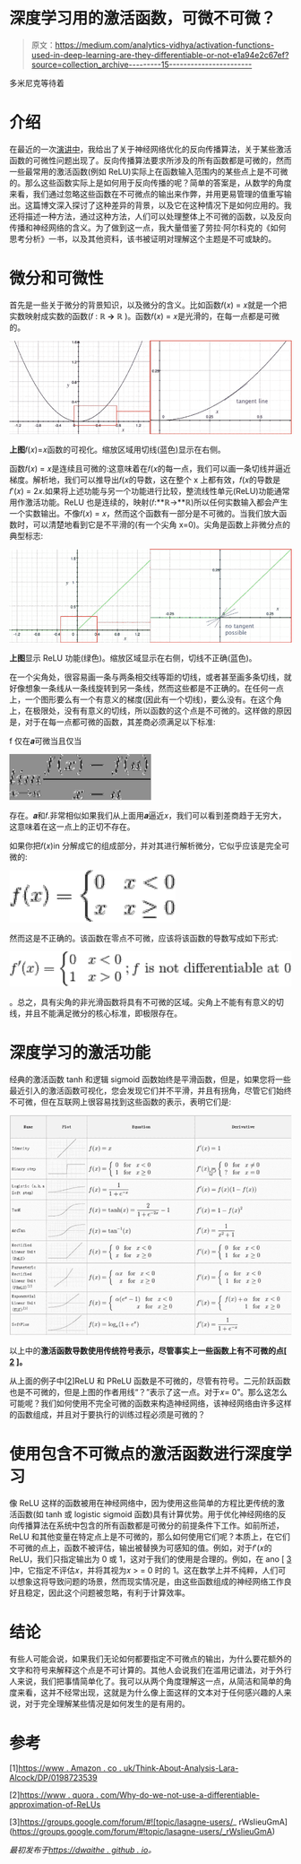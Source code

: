 # 深度学习用的激活函数，可微不可微？

> 原文：<https://medium.com/analytics-vidhya/activation-functions-used-in-deep-learning-are-they-differentiable-or-not-e1a94e2c67ef?source=collection_archive---------15----------------------->

多米尼克等待着

# 介绍

在最近的一次[演讲中](https://dwaithe.github.io/presentations/2017April_back_propagationWaitheDv2.pdf)，我给出了关于神经网络优化的反向传播算法，关于某些激活函数的可微性问题出现了。反向传播算法要求所涉及的所有函数都是可微的，然而一些最常用的激活函数(例如 ReLU)实际上在函数输入范围内的某些点上是不可微的。那么这些函数实际上是如何用于反向传播的呢？简单的答案是，从数学的角度来看，我们通过忽略这些函数在不可微点的输出来作弊，并用更易管理的值重写输出。这篇博文深入探讨了这种差异的背景，以及它在这种情况下是如何应用的。我还将描述一种方法，通过这种方法，人们可以处理整体上不可微的函数，以及反向传播和神经网络的含义。为了做到这一点，我大量借鉴了劳拉·阿尔科克的《如何思考分析》一书，以及其他资料，该书被证明对理解这个主题是不可或缺的。

# 微分和可微性

首先是一些关于微分的背景知识，以及微分的含义。比如函数𝑓(𝑥) = 𝑥就是一个把实数映射成实数的函数(𝑓 : **ℝ →** **ℝ** )。函数𝑓(𝑥) = 𝑥是光滑的，在每一点都是可微的。

![](img/07045ce31a5d716236c0b982f5d5fcb1.png)

**上图**𝑓(𝑥)=𝑥函数的可视化。缩放区域用切线(蓝色)显示在右侧。

函数𝑓(𝑥) = 𝑥是连续且可微的:这意味着在𝑓(𝑥的每一点，我们可以画一条切线并逼近梯度。解析地，我们可以推导出𝑓(𝑥的导数，这在整个 x 上都有效，𝑓(𝑥的导数是𝑓ʹ(𝑥) = 2𝑥.如果将上述功能与另一个功能进行比较，整流线性单元(ReLU)功能通常用作激活功能。ReLU 也是连续的，映射(𝑓:**ℝ→**ℝ)所以任何实数输入都会产生一个实数输出。不像𝑓(𝑥) = 𝑥，然而这个函数有一部分是不可微的。当我们放大函数时，可以清楚地看到它是不平滑的(有一个尖角 x=0)。尖角是函数上非微分点的典型标志:

![](img/81e03d663b944290101620ded1871a2e.png)

**上图**显示 ReLU 功能(绿色)。缩放区域显示在右侧，切线不正确(蓝色)。

在一个尖角处，很容易画一条与两条相交线等距的切线，或者甚至画多条切线，就好像想象一条线从一条线旋转到另一条线，然而这些都是不正确的。在任何一点上，一个图形要么有一个有意义的梯度(因此有一个切线)，要么没有。在这个角上，在极限处，没有有意义的切线，所以函数的这个点是不可微的。这样做的原因是，对于在每一点都可微的函数，其差商必须满足以下标准:

f 仅在𝒂可微当且仅当

![](img/f75d8c897953de98effbff2649f1611f.png)

存在。𝒂和𝑓.非常相似如果我们从上面用𝒂逼近𝑥，我们可以看到差商趋于无穷大，这意味着在这一点上的正切不存在。

如果你把𝑓(𝑥)in 分解成它的组成部分，并对其进行解析微分，它似乎应该是完全可微的:

![](img/0742898f8f39672de39d1374b10e3ceb.png)

然而这是不正确的。该函数在零点不可微，应该将该函数的导数写成如下形式:

![](img/90800156feb83f3146fedd5e0b67bc48.png)

。总之，具有尖角的非光滑函数将具有不可微的区域。尖角上不能有有意义的切线，并且不能满足微分的核心标准，即极限存在。

# 深度学习的激活功能

经典的激活函数 tanh 和逻辑 sigmoid 函数始终是平滑函数，但是，如果您将一些最近引入的激活函数可视化，您会发现它们并不平滑，并且有拐角，尽管它们始终不可微，但在互联网上很容易找到这些函数的表示，表明它们是:

![](img/9243e772dc8a8113d646a865f8ef3dc6.png)

以上中的**激活函数导数使用传统符号表示，尽管事实上一些函数上有不可微的点[ [2](https://dwaithe.github.io/blog_20170508.html#two) ]。**

从上面的例子中[[2](https://dwaithe.github.io/blog_20170508.html#two)]ReLU 和 PReLU 函数是不可微的，尽管有符号。二元阶跃函数也是不可微的，但是上图的作者用线“？”表示了这一点。对于𝑥= 0”。那么这怎么可能呢？我们如何使用不完全可微的函数来构造神经网络，该神经网络由许多这样的函数组成，并且对于要执行的训练过程必须是可微的？

# 使用包含不可微点的激活函数进行深度学习

像 ReLU 这样的函数被用在神经网络中，因为使用这些简单的方程比更传统的激活函数(如 tanh 或 logistic sigmoid 函数)具有计算优势。用于优化神经网络的反向传播算法在系统中包含的所有函数都是可微分的前提条件下工作。如前所述，ReLU 和其他变量在特定点上是不可微的，那么如何使用它们呢？本质上，在它们不可微的点上，函数不被评估，输出被替换为可感知的值。例如，对于𝑓ʹ(𝑥的 ReLU，我们只指定输出为 0 或 1，这对于我们的使用是合理的。例如，在 ano [ [3](https://dwaithe.github.io/blog_20170508.html#three) ]中，它指定不评估𝑥，并将其视为𝑥 > = 0 时的 1。这在数学上并不纯粹，人们可以想象这将导致问题的场景，然而现实情况是，由这些函数组成的神经网络工作良好且稳定，因此这个问题被忽略，有利于计算效率。

# 结论

有些人可能会说，如果我们无论如何都要指定不可微点的输出，为什么要花额外的文字和符号来解释这个点是不可计算的。其他人会说我们在滥用记谱法，对于外行人来说，我们把事情简单化了。我可以从两个角度理解这一点，从简洁和简单的角度来看，这并不经常出现，这就是为什么像上面这样的文本对于任何感兴趣的人来说，对于完全理解某些情况是如何发生的是有用的。

# 参考

[1][https://www . Amazon . co . uk/Think-About-Analysis-Lara-Alcock/DP/0198723539](https://www.amazon.co.uk/Think-About-Analysis-Lara-Alcock/dp/0198723539)

[2][https://www . quora . com/Why-do-we-not-use-a-differentiable-approximation-of-ReLUs](https://www.quora.com/Why-do-we-not-use-a-differentiable-approximation-of-ReLUs)

[3]https://groups.google.com/forum/#![topic/lasagne-users/_ rWsIieuGmA](https://groups.google.com/forum/#!topic/lasagne-users/_rWsIieuGmA)

*最初发布于*[*https://dwaithe . github . io*](https://dwaithe.github.io/blog_20170508.html)*。*
